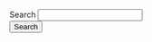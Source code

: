 <form class="au-search au-search--dark au-search--responsive" role="search">
    <label for="standard-dark" class="au-search__label">Search</label>
    <input type="search" id="standard-dark" class="au-text-input au-text-input--dark " />
    <div class="au-search__btn">
        <button class="au-btn au-btn--dark" type="submit"><span class="au-search__submit-btn-text">Search</span></button>
    </div>
</form>
